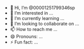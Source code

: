 - 👋 Hi, I’m @00001251799346sp
- 👀 I’m interested in ...
- 🌱 I’m currently learning ...
- 💞️ I’m looking to collaborate on ...
- 📫 How to reach me ...
- 😄 Pronouns: ...
- ⚡ Fun fact: ...

<!---
00001251799346sp/00001251799346sp is a ✨ special ✨ repository because its `README.md` (this file) appears on your GitHub profile.
You can click the Preview link to take a look at your changes.
--->
